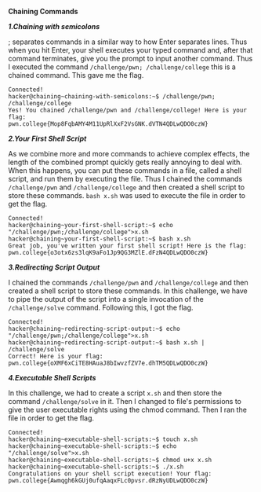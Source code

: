 **Chaining Commands**

***1.Chaining with semicolons***

; separates commands in a similar way to how Enter separates lines. Thus when you hit Enter, your shell executes your typed command and, after that command terminates, give you the prompt to input another command.
Thus I executed the command ```/challenge/pwn; /challenge/college``` this is a chained command. This gave me the flag.

```
Connected!
hacker@chaining~chaining-with-semicolons:~$ /challenge/pwn; /challenge/college
Yes! You chained /challenge/pwn and /challenge/college! Here is your flag:
pwn.college{Mop8FqbAMY4M11UpRlXxF2VsGNK.dVTN4QDLwQDO0czW}
```

***2.Your First Shell Script***

As we combine more and more commands to achieve complex effects, the length of the combined prompt quickly gets really annoying to deal with. When this happens, you can put these commands in a file, called a shell script, and run them by executing the file. Thus I chained the commands ```/challenge/pwn``` and ```/challenge/college``` and then created a shell script to store these commands. ```bash x.sh``` was used to execute the file in order to get the flag.

```
Connected!
hacker@chaining~your-first-shell-script:~$ echo "/challenge/pwn;/challenge/college">x.sh
hacker@chaining~your-first-shell-script:~$ bash x.sh
Great job, you've written your first shell script! Here is the flag:
pwn.college{o3otx6zs3lqK9aFo1Jp9QG3MZlE.dFzN4QDLwQDO0czW}
```

***3.Redirecting Script Output***

I chained the commands ```/challenge/pwn``` and ```/challenge/college``` and then created a shell script to store these commands. In this challenge, we have to pipe the output of the script into a single invocation of the ```/challenge/solve``` command. Following this, I got the flag.

```
Connected!
hacker@chaining~redirecting-script-output:~$ echo "/challenge/pwn;/challenge/college">x.sh
hacker@chaining~redirecting-script-output:~$ bash x.sh | /challenge/solve
Correct! Here is your flag:
pwn.college{oXMF6xCiTE8HAuaJ8bIwvzfZV7e.dhTM5QDLwQDO0czW}
```

***4.Executable Shell Scripts***

In this challenge, we had to create a script ```x.sh``` and then store the command ```/challenge/solve``` in it. Then I changed to file's permissions to give the user executable rights using the chmod command. Then I ran the file in order to get the flag.

```
Connected!
hacker@chaining~executable-shell-scripts:~$ touch x.sh
hacker@chaining~executable-shell-scripts:~$ echo "/challenge/solve">x.sh
hacker@chaining~executable-shell-scripts:~$ chmod u+x x.sh
hacker@chaining~executable-shell-scripts:~$ ./x.sh
Congratulations on your shell script execution! Your flag:
pwn.college{Awmqgh6kGUj0ufqAaqxFLc0pvsr.dRzNyUDLwQDO0czW}
```
